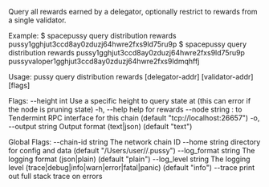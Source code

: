 Query all rewards earned by a delegator, optionally restrict to rewards from a single validator.

Example:
$ spacepussy query distribution rewards pussy1gghjut3ccd8ay0zduzj64hwre2fxs9ld75ru9p
$ spacepussy query distribution rewards pussy1gghjut3ccd8ay0zduzj64hwre2fxs9ld75ru9p pussyvaloper1gghjut3ccd8ay0zduzj64hwre2fxs9ldmqhffj

Usage:
  pussy query distribution rewards [delegator-addr] [validator-addr] [flags]

Flags:
      --height int      Use a specific height to query state at (this can error if the node is pruning state)
  -h, --help            help for rewards
      --node string     <host>:<port> to Tendermint RPC interface for this chain (default "tcp://localhost:26657")
  -o, --output string   Output format (text|json) (default "text")

Global Flags:
      --chain-id string     The network chain ID
      --home string         directory for config and data (default "/Users/user//.pussy")
      --log_format string   The logging format (json|plain) (default "plain")
      --log_level string    The logging level (trace|debug|info|warn|error|fatal|panic) (default "info")
      --trace               print out full stack trace on errors

